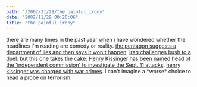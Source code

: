 ```yaml
---
path: "/2002/11/29/the_painful_irony" 
date: "2002/11/29 00:20:06" 
title: "the painful irony" 
---
```

<p>there are many times in the past year when i have wondered whether the headlines i'm reading are comedy or reality. <a href="http://www.fas.org/sgp/news/2002/02/dod022602.html">the pentagon suggests a department of lies and then says it won't happen</a>. <a href="http://weblog.randomchaos.com/index.php?date=2002-10-04&amp;title=bush-sadam+duel">iraq challenges bush to a duel</a>. but this one takes the cake: <a href="http://www.sfgate.com/cgi-bin/article.cgi?f=/news/archive/2002/11/27/national1010EST0553.DTL<br>">Henry Kissinger has been named head of the 'independent commission' to investigate the Sept. 11 attacks</a>. <a href="http://www.fair.org/activism/kissinger-crimes.html">henry kissinger was charged with war crimes</a>. i can't imagine a *worse* choice to head a probe on terrorism.</p>